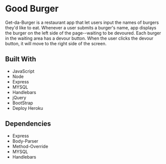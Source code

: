 <h1><strong>Good Burger</strong></h1>
<tr>
 
<p>Get-da-Burger is a restaurant app that let users input the names of burgers they'd like to eat. Whenever a user submits a burger's name, app displays the burger on the left side of the page--waiting to be devoured. Each burger in the waiting area has a devour button. When the user clicks the devour button, it will move to the right side of the screen. 
</p>


<h2>Built With</h2>
<ul>
<li>JavaScript</li>
 <li>Node</li>
<li>Express</li>
<li>MYSQL</li>
<li>Handlebars</li>
<li>jQuery</li>
<li>BootStrap</li>
<li>Deploy Heroku</li>
</ul>

<h2>Dependencies</h2>
<ul>
<li>Express</li>
 <li>Body-Parser</li>
<li>Method-Override</li>
<li>MYSQL</li>
<li>Handlebars</li>
</ul>



